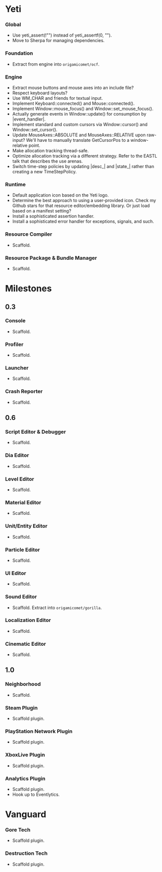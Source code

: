 # Yeti

### Global

- Use yeti_assert(!"<message>") instead of yeti_assertf(0, "<message>").
- Move to Sherpa for managing dependencies.

### Foundation

- Extract from engine into `origamicomet/ocf`.

### Engine

- Extract mouse buttons and mouse axes into an include file?
- Respect keyboard layouts?
- Use WM_CHAR and friends for textual input.
- Implement Keyboard::connected() and Mouse::connected().
- Implement Window::mouse_focus() and Window::set_mouse_focus().
- Actually generate events in Window::update() for consumption by |event_handler|.
- Implement standard and custom cursors via Window::cursor() and Window::set_cursor().
- Update MouseAxes::ABSOLUTE and MouseAxes::RELATIVE upon raw-input? We'll have to manually translate GetCursorPos to a window-relative point.
- Make allocation tracking thread-safe.
- Optimize allocation tracking via a different strategy. Refer to the EASTL talk that describes the use arenas.
- Switch time-step policies by updating |desc_| and |state_| rather than creating a new TimeStepPolicy.

### Runtime

- Default application icon based on the Yeti logo.
- Determine the best approach to using a user-provided icon. Check my Github stars for that resource editor/embedding library. Or just load based on a manifest setting?
- Install a sophisticated assertion handler.
- Install a sophisticated error handler for exceptions, signals, and such.

### Resource Compiler

- Scaffold.

### Resource Package & Bundle Manager

- Scaffold.

# Milestones

## 0.3

### Console

- Scaffold.

### Profiler

- Scaffold.

### Launcher

- Scaffold.

### Crash Reporter

- Scaffold.

## 0.6

### Script Editor & Debugger

- Scaffold.

### Dia Editor

- Scaffold.

### Level Editor

- Scaffold.

### Material Editor

- Scaffold.

### Unit/Entity Editor

- Scaffold.

### Particle Editor

- Scaffold.

### UI Editor

- Scaffold.

### Sound Editor

- Scaffold. Extract into `origamicomet/gorilla`.

### Localization Editor

- Scaffold.

### Cinematic Editor

- Scaffold.

## 1.0

### Neighborhood

- Scaffold.

### Steam Plugin

- Scaffold plugin.

### PlayStation Network Plugin

- Scaffold plugin.

### XboxLive Plugin

- Scaffold plugin.

### Analytics Plugin

- Scaffold plugin.
- Hook up to Eventlytics.

# Vanguard

### Gore Tech
- Scaffold plugin.

### Destruction Tech
- Scaffold plugin.
